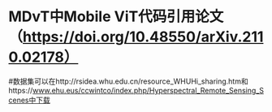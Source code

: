 # MDvT中Mobile ViT代码引用论文（https://doi.org/10.48550/arXiv.2110.02178）
#数据集可以在http://rsidea.whu.edu.cn/resource_WHUHi_sharing.htm和https://www.ehu.eus/ccwintco/index.php/Hyperspectral_Remote_Sensing_Scenes中下载
